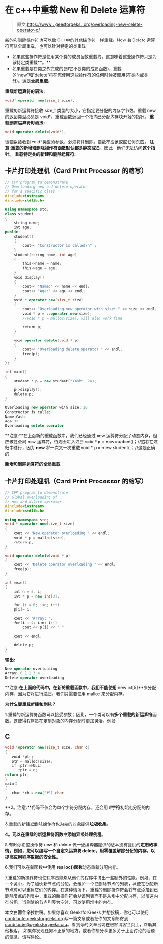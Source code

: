 # 在 c++中重载 New 和 Delete 运算符

> 原文:[https://www . geesforgeks . org/overloading-new-delete-operator-c/](https://www.geeksforgeeks.org/overloading-new-delete-operator-c/)

新的和删除操作符也可以像 C++中的其他操作符一样重载。New 和 Delete 运算符可以全局重载，也可以针对特定的类重载。

*   如果这些操作符是使用某个类的成员函数重载的，这意味着这些操作符只是为该特定类重载**。**
*   如果重载是在类之外完成的(即它不是类的成员函数)，重载的“new”和“delete”将在您使用这些操作符的任何时候被调用(在类内或类外)。这是**全局重载**。

**重载新运算符的语法:**

```cpp
void* operator new(size_t size);
```

重载的新运算符接收 size_t 类型的大小，它指定要分配的内存字节数。重载 new 的返回类型必须是 void*。重载函数返回一个指向已分配内存块开始的指针。
**重载删除运算符的语法:**

```cpp
void operator delete(void*);
```

该函数接收到 void*类型的参数，必须将其删除。函数不应该返回任何东西。
**注意:**重载的新增和删除操作符函数默认都是**静态成员**。因此，他们无法访问**这个指针**。
**重载特定类的新建和删除运算符:**

## 卡片打印处理机（Card Print Processor 的缩写）

```cpp
// CPP program to demonstrate
// Overloading new and delete operator
// for a specific class
#include<iostream>
#include<stdlib.h>

using namespace std;
class student
{
    string name;
    int age;
public:
    student()
    {
        cout<< "Constructor is called\n" ;
    }
    student(string name, int age)
    {
        this->name = name;
        this->age = age;
    }
    void display()
    {
        cout<< "Name:" << name << endl;
        cout<< "Age:" << age << endl;
    }
    void * operator new(size_t size)
    {
        cout<< "Overloading new operator with size: " << size << endl;
        void * p = ::operator new(size);
        //void * p = malloc(size); will also work fine

        return p;
    }

    void operator delete(void * p)
    {
        cout<< "Overloading delete operator " << endl;
        free(p);
    }
};

int main()
{
    student * p = new student("Yash", 24);

    p->display();
    delete p;
}
```

```cpp
Overloading new operator with size: 16
Constructor is called
Name:Yash
Age:24
Overloading delete operator 
```

**注意:**在上面新的重载函数中，我们已经通过 new 运算符分配了动态内存，但应该是全局 new 运算符，否则会进入递归
void * p = new student()；//这将在递归中进行，因为 **new** 将一次又一次重载
void * p =::new student()；//这是正确的

**新增和删除运算符的全局重载**

## 卡片打印处理机（Card Print Processor 的缩写）

```cpp
// CPP program to demonstrate
// Global overloading of
// new and delete operator
#include<iostream>
#include<stdlib.h>

using namespace std;
void * operator new(size_t size)
{
    cout << "New operator overloading " << endl;
    void * p = malloc(size);
    return p;
}

void operator delete(void * p)
{
    cout << "Delete operator overloading " << endl;
    free(p);
}

int main()
{
    int n = 5, i;
    int * p = new int[3];

    for (i = 0; i<n; i++)
    p[i]= i;

    cout << "Array: ";
    for(i = 0; i<n; i++)
        cout << p[i] << " ";

    cout << endl;

    delete p;
}
```

**输出:**

```cpp
New operator overloading 
Array: 0 1 2 3 4 
Delete operator overloading 
```

**注意:**在上面的代码中，在新的重载函数中，我们不能使用**:new int[5]**来分配内存，因为它将进行递归。我们只需要使用 malloc 来分配内存。

**为什么要重载新建和删除？**

1.重载的新运算符函数可以接受参数；因此，一个类可以有**多个重载的新运算符**函数。这使得程序员在定制对象的内存分配时更加灵活。例如:

## C

```cpp
void *operator new(size_t size, char c)
{
   void *ptr;
   ptr = malloc(size);
   if (ptr!=NULL)
      *ptr = c;
return ptr;
}
main()
{
   char *ch = new('#') char;
}
```

**2。注意:**代码不仅会为单个字符分配内存，还会用 **#字符**初始化分配的内存。

3.重载的新建或删除操作符也为类的对象提供**垃圾收集**。

**4。可以在重载的新运算符函数中添加异常处理例程**。

5.有时你希望操作符 new 和 delete 做一些编译器提供的版本没有提供的**定制的事情。例如，您可以编写一个自定义运算符 delete，用零覆盖解除分配的内存，以提高应用程序数据的安全性。**

6.我们可以在新函数中使用 **realloc()函数**动态重新分配内存。

7.重载的新操作符也使程序员能够从他们的程序中挤出一些额外的性能。例如，在一个类中，为了加快新节点的分配，会维护一个已删除节点的列表，以便在分配新节点时可以重用它们的内存。在这种情况下，重载的删除操作符会将节点添加到已删除节点的列表中，重载的新操作符会从该列表而不是从堆中分配内存，以加速内存分配。当删除的节点列表为空时，可以使用堆中的内存。

本文由**雅什辛拉**供稿。如果你喜欢 GeeksforGeeks 并想投稿，你也可以使用[contribute.geeksforgeeks.org](http://www.contribute.geeksforgeeks.org)写一篇文章或者把你的文章邮寄到 contribute@geeksforgeeks.org。看到你的文章出现在极客博客主页上，帮助其他极客。
如果你发现任何不正确的地方，或者你想分享更多关于上面讨论的话题的信息，请写评论。